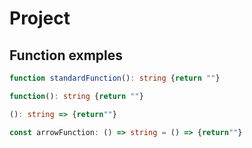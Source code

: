 # Project

## Function exmples

```ts
function standardFunction(): string {return ""}

function(): string {return ""}

(): string => {return""}

const arrowFunction: () => string = () => {return""}
```
